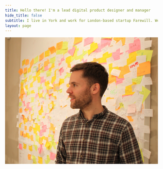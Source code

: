 ```yaml
---
title: Hello there! I'm a lead digital product designer and manager
hide_title: false
subtitle: I live in York and work for London-based startup Farewill. We're changing the way the world deals with death.
layout: page
---
```


![Tom Hiskey standing in front of post it notes](/images/tom-sticky-notes.jpg "Tom Hiskey")